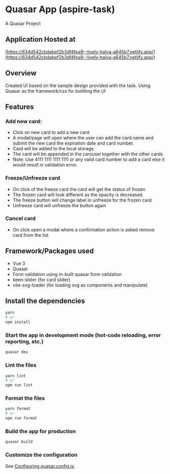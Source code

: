 # Quasar App (aspire-task)

A Quasar Project

## Application Hosted at

[https://634d542cbdabef2b3df4fea9--lively-halva-a645b7.netlify.app/](https://634d542cbdabef2b3df4fea9--lively-halva-a645b7.netlify.app/)

## Overview

Created UI based on the sample design provided with the task. Using Quasar as the framework/css for building the UI

## **Features**

### Add new card:

- Click on new card to add a new card
- A modal/page will open where the user can add the card name and submit the new card the expiration date and card number.
- Card will be added to the local storage.
- The card will be appended in the carousel together with the other cards
- Note: Use 4111 1111 1111 1111 or any valid card number to add a card else it would result in validation error.

### Freeze/Unfreeze card

- On click of the freeze card the card will get the status of frozen
- The frozen card will look different as the opacity is decreased.
- The freeze button will change label in unfreeze for the frozen card
- Unfreeze card will unfreeze the button again

### Cancel card

- On click open a modal where a confirmation action is asked remove card from the list

## Framework/Packages used

- Vue 3
- Quasar
- Form validation using in-built quasar form validation
- keen-slider (for card slider)
- vite-svg-loader (for loading svg as components and manipulate)

## Install the dependencies

```bash
yarn
# or
npm install
```

### Start the app in development mode (hot-code reloading, error reporting, etc.)

```bash
quasar dev
```

### Lint the files

```bash
yarn lint
# or
npm run lint
```

### Format the files

```bash
yarn format
# or
npm run format
```

### Build the app for production

```bash
quasar build
```

### Customize the configuration

See [Configuring quasar.config.js](https://v2.quasar.dev/quasar-cli-vite/quasar-config-js).
